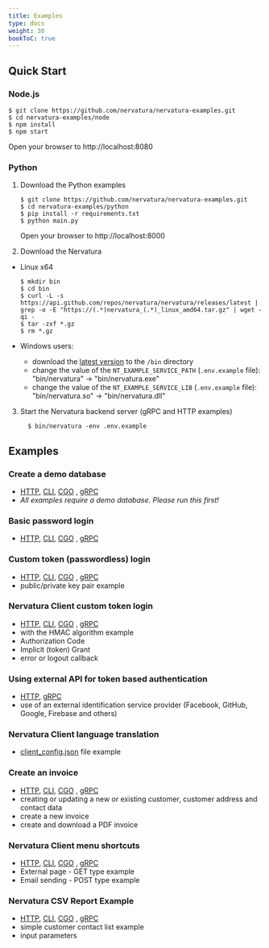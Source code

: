 ```yaml
---
title: Examples
type: docs
weight: 30
bookToC: true
---
```


## **Quick Start**

### Node.js

```
$ git clone https://github.com/nervatura/nervatura-examples.git
$ cd nervatura-examples/node
$ npm install
$ npm start
```
Open your browser to http://localhost:8080

### Python

1. Download the Python examples

    ```
    $ git clone https://github.com/nervatura/nervatura-examples.git
    $ cd nervatura-examples/python
    $ pip install -r requirements.txt
    $ python main.py
    ```
    Open your browser to http://localhost:8000

2. Download the Nervatura

  - Linux x64
    ```
    $ mkdir bin
    $ cd bin
    $ curl -L -s https://api.github.com/repos/nervatura/nervatura/releases/latest | grep -o -E "https://(.*)nervatura_(.*)_linux_amd64.tar.gz" | wget -qi -
    $ tar -zxf *.gz
    $ rm *.gz
    ```

  - Windows users:
    - download the [latest version](https://github.com/nervatura/nervatura/releases/latest) to the `/bin` directory
    - change the value of the `NT_EXAMPLE_SERVICE_PATH` (`.env.example` file): "bin/nervatura" -> "bin/nervatura.exe"
    - change the value of the `NT_EXAMPLE_SERVICE_LIB` (`.env.example` file): "bin/nervatura.so" -> "bin/nervatura.dll"

3. Start the Nervatura backend server (gRPC and HTTP examples)

    ```
      $ bin/nervatura -env .env.example
    ```

## **Examples**

### Create a demo database

  - [HTTP](/docs/service/api), [CLI](/docs/service/cli#cli-api), [CGO](/docs/service/cli#cgo-api)
, [gRPC](/docs/service/grpc)
  - *All examples require a demo database. Please run this first!*

### Basic password login

  - [HTTP](/docs/service/api), [CLI](/docs/service/cli#cli-api), [CGO](/docs/service/cli#cgo-api)
  , [gRPC](/docs/service/grpc)

### Custom token (passwordless) login

  - [HTTP](/docs/service/api), [CLI](/docs/service/cli#cli-api), [CGO](/docs/service/cli#cgo-api)
  , [gRPC](/docs/service/grpc)
  - public/private key pair example

### Nervatura Client custom token login
  
  - [HTTP](/docs/service/api), [CLI](/docs/service/cli#cli-api), [CGO](/docs/service/cli#cgo-api)
  , [gRPC](/docs/service/grpc)
  - with the HMAC algorithm example
  - Authorization Code
  - Implicit (token) Grant
  - error or logout callback

### Using external API for token based authentication

  - [HTTP](/docs/service/api), [gRPC](/docs/service/grpc)
  - use of an external identification service provider (Facebook, GitHub, Google, Firebase and others)

### Nervatura Client language translation
  
  - [client_config.json](https://github.com/nervatura/nervatura/tree/master/dist) file example

### Create an invoice
  
  - [HTTP](/docs/service/api), [CLI](/docs/service/cli#cli-api), [CGO](/docs/service/cli#cgo-api)
  , [gRPC](/docs/service/grpc)
  - creating or updating a new or existing customer, customer address and contact data
  - create a new invoice
  - create and download a PDF invoice

### Nervatura Client menu shortcuts

  - [HTTP](/docs/service/api), [CLI](/docs/service/cli#cli-api), [CGO](/docs/service/cli#cgo-api)
  , [gRPC](/docs/service/grpc)
  - External page - GET type example
  - Email sending - POST type example

### Nervatura CSV Report Example

  - [HTTP](/docs/service/api), [CLI](/docs/service/cli#cli-api), [CGO](/docs/service/cli#cgo-api)
  , [gRPC](/docs/service/grpc)
  - simple customer contact list example
  - input parameters
